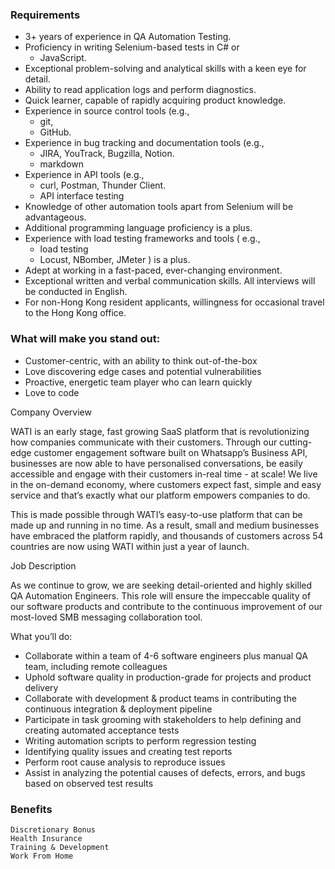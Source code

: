 ### Requirements

- 3+ years of experience in QA Automation Testing.
- Proficiency in writing Selenium-based tests in C# or
  - JavaScript.
- Exceptional problem-solving and analytical skills with a keen eye for detail.
- Ability to read application logs and perform diagnostics.
- Quick learner, capable of rapidly acquiring product knowledge.
- Experience in source control tools (e.g.,
  - git,
  - GitHub.
- Experience in bug tracking and documentation tools (e.g.,
  - JIRA, YouTrack, Bugzilla, Notion.
  - markdown
- Experience in API tools (e.g.,
  - curl, Postman, Thunder Client.
  - API interface testing
- Knowledge of other automation tools apart from Selenium will be advantageous.
- Additional programming language proficiency is a plus.
- Experience with load testing frameworks and tools ( e.g.,
  - load testing
  - Locust, NBomber, JMeter ) is a plus.
- Adept at working in a fast-paced, ever-changing environment.
- Exceptional written and verbal communication skills. All interviews will be conducted in English.
- For non-Hong Kong resident applicants, willingness for occasional travel to the Hong Kong office.

### What will make you stand out:

- Customer-centric, with an ability to think out-of-the-box
- Love discovering edge cases and potential vulnerabilities
- Proactive, energetic team player who can learn quickly
- Love to code


Company Overview

WATI is an early stage, fast growing
  SaaS platform
that is revolutionizing how companies communicate with their customers.
Through our cutting-edge customer engagement software built on Whatsapp’s Business API, businesses are now able to have personalised conversations, be easily accessible and engage with their customers in-real time - at scale! We live in the on-demand economy, where customers expect fast, simple and easy service and that’s exactly what our platform empowers companies to do.


This is made possible through WATI’s easy-to-use platform that can be made up and running in no time. As a result, small and medium businesses have embraced the platform rapidly, and thousands of customers across 54 countries are now using WATI within just a year of launch.

Job Description

As we continue to grow, we are seeking detail-oriented and highly skilled QA Automation Engineers. This role will ensure the impeccable quality of our software products and contribute to the continuous improvement of our most-loved SMB messaging collaboration tool.

What you’ll do:

- Collaborate within a team of 4-6 software engineers plus manual QA team, including remote colleagues
- Uphold software quality in production-grade for projects and product delivery
- Collaborate with development & product teams in contributing the continuous integration & deployment pipeline
- Participate in task grooming with stakeholders to help defining and creating automated acceptance tests
- Writing automation scripts to perform regression testing
- Identifying quality issues and creating test reports
- Perform root cause analysis to reproduce issues
- Assist in analyzing the potential causes of defects, errors, and bugs based on observed test results



### Benefits

    Discretionary Bonus
    Health Insurance
    Training & Development
    Work From Home
